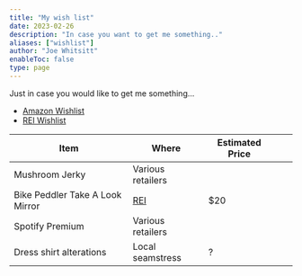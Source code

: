 ```yaml
---
title: "My wish list"
date: 2023-02-26
description: "In case you want to get me something.."
aliases: ["wishlist"]
author: "Joe Whitsitt"
enableToc: false
type: page
---
```

Just in case you would like to get me something...

- [Amazon Wishlist](https://www.amazon.com/hz/wishlist/ls/2QQKNU2CKJG3P)
- [REI Wishlist](https://www.rei.com/lists/361891311)

| Item                            | Where                                                                     | Estimated Price |     |     |
| ------------------------------- | ------------------------------------------------------------------------- | --------------- | --- | --- |
| Mushroom Jerky                  | Various retailers                                                         |                 |     |     |
| Bike Peddler Take A Look Mirror | [REI](https://www.rei.com/product/752285/bike-peddler-take-a-look-mirror) | $20             |     |     |
| Spotify Premium                 | Various retailers                                                         |                 |     |     |
| Dress shirt alterations         | Local seamstress                                                          | ?               |     |                                   |                                                                           |                 |     |     |
